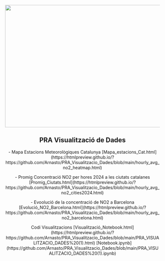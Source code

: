 <p align="center">
 <img  width="800" height="400" src="https://upload.wikimedia.org/wikipedia/commons/thumb/a/a3/Logo_blau_uoc.png/800px-Logo_blau_uoc.png">
</p>
<h2 align="center">PRA Visualització de Dades</h2>
<p align="center">- Mapa Estacions Meteorològiques Catalunya [Mapa_estacions_Cat.html](https://htmlpreview.github.io/?https://github.com/Arnasto/PRA_Visualitzacio_Dades/blob/main/hourly_avg_no2_heatmap.html)</p>
<p align="center">- Promig Concentració NO2 per hores 2024 a les ciutats catalanes [Promig_Ciutats.html](https://htmlpreview.github.io/?https://github.com/Arnasto/PRA_Visualitzacio_Dades/blob/main/hourly_avg_no2_cities2024.html)</p>
<p align="center">- Evoolució de la concentració de NO2 a Barcelona [Evolució_NO2_Barcelona.html](https://htmlpreview.github.io/?https://github.com/Arnasto/PRA_Visualitzacio_Dades/blob/main/hourly_avg_no2_barcelona.html)
</p>

<p align="center">Codi Visualitzacions
[Visualització_Notebook.html](https://htmlpreview.github.io/?https://github.com/Arnasto/PRA_Visualitzacio_Dades/blob/main/PRA_VISUALITZACIO_DADES%20(1).html)
[Notebook.ipynb](https://github.com/Arnasto/PRA_Visualitzacio_Dades/blob/main/PRA_VISUALITZACIO_DADES%20(1).ipynb)</p>
